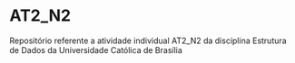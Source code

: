 # AT2_N2
Repositório referente a atividade individual AT2_N2 da disciplina Estrutura de Dados da Universidade Católica de Brasília

